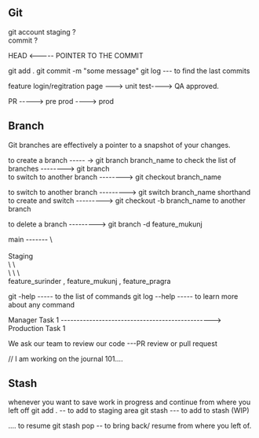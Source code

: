 ## Git 

git account 
staging ? \
commit ? 

HEAD <----- POINTER TO THE COMMIT 

git add .
git commit -m "some message"
git log  --- to find the last commits 



feature login/regitration page ---> unit test----> QA approved. 

PR -----> pre prod ----> prod

## Branch
Git branches are effectively a pointer to a snapshot of your changes.

to create a branch                ----- ->  git branch branch_name
to check the list of branches     -------->  git branch   
to switch to another branch       --------> git checkout branch_name  

to switch to another branch       ---------> git switch branch_name
shorthand to create and switch    ---------> git checkout -b branch_name 
to another branch 

to delete a branch                ---------> git branch -d feature_mukunj

main -------
        \   
         \
        Staging             
            \               \                           \
             \               \                           \      
            feature_surinder   , feature_mukunj   , feature_pragra 




git -help          ----- to the list of commands 
git log --help     ----- to learn more about any command



Manager 
Task 1 ------------------------------------------------> Production 
Task 1 


We ask our team to review our code ---PR review or pull request


// I am working on the journal 101.... 

## Stash
whenever you want to save work in progress and continue from where you left off 
git add .   -- to add to staging area
git stash  --- to add to stash (WIP)

....
to resume 
git stash pop   -- to bring back/ resume from where you left of.



















